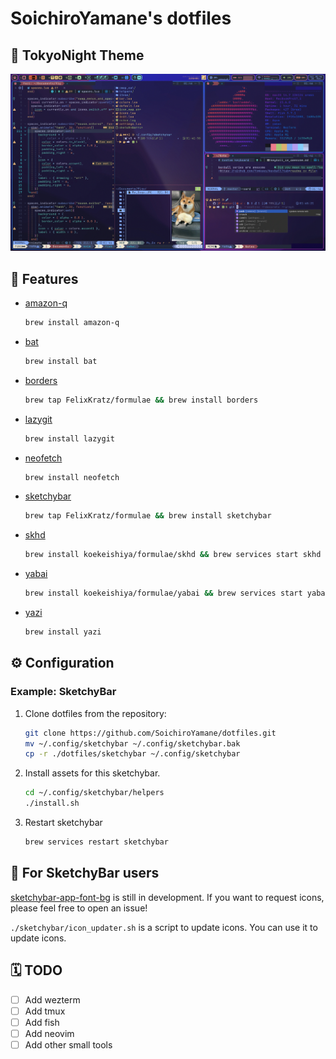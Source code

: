 # SoichiroYamane's dotfiles

## 🌃 TokyoNight Theme

![Preview](./imgs/screen_shot_edit.jpg)

## 🍺 Features

- [amazon-q](https://aws.amazon.com/q/developer/)

    ```bash
    brew install amazon-q
    ```

- [bat](https://github.com/sharkdp/bat)

    ```bash
    brew install bat
    ```

- [borders](https://github.com/FelixKratz/JankyBorders)

    ```bash
    brew tap FelixKratz/formulae && brew install borders
    ```

- [lazygit](https://github.com/jesseduffield/lazygit)

    ```bash
    brew install lazygit
    ```

- [neofetch](https://github.com/dylanaraps/neofetch)

    ```bash
    brew install neofetch
    ```

- [sketchybar](https://github.com/FelixKratz/SketchyBar)

    ```bash
    brew tap FelixKratz/formulae && brew install sketchybar
    ```

- [skhd](https://github.com/koekeishiya/skhd)

    ```bash
    brew install koekeishiya/formulae/skhd && brew services start skhd
    ```

- [yabai](https://github.com/koekeishiya/yabai)

    ```bash
    brew install koekeishiya/formulae/yabai && brew services start yabai
    ```

- [yazi](https://github.com/sxyazi/yazi)

    ```bash
    brew install yazi
    ```

## ⚙️ Configuration

### Example: SketchyBar

1. Clone dotfiles from the repository:

    ```bash
    git clone https://github.com/SoichiroYamane/dotfiles.git
    mv ~/.config/sketchybar ~/.config/sketchybar.bak
    cp -r ./dotfiles/sketchybar ~/.config/sketchybar
    ```

2. Install assets for this sketchybar.

    ```bash
    cd ~/.config/sketchybar/helpers
    ./install.sh
    ```

3. Restart sketchybar

    ```bash
    brew services restart sketchybar
    ```

## 🍹 For SketchyBar users

[sketchybar-app-font-bg](https://github.com/SoichiroYamane/sketchybar-app-font-bg) is still in development. If you want to request icons, please feel free to open an issue!

`./sketchybar/icon_updater.sh` is a script to update icons. You can use it to update icons.

## 🗓️ TODO

- [ ] Add wezterm
- [ ] Add tmux
- [ ] Add fish
- [ ] Add neovim
- [ ] Add other small tools
